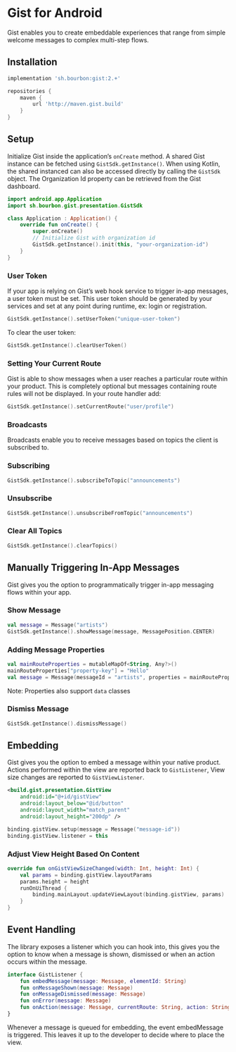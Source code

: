 # Gist for Android

Gist enables you to create embeddable experiences that range from simple welcome messages to complex multi-step flows.

## Installation
```gradle
implementation 'sh.bourbon:gist:2.+'

repositories {
    maven {
        url 'http://maven.gist.build'
    }
}
```

## Setup
Initialize Gist inside the application’s `onCreate` method. A shared Gist instance can be fetched using `GistSdk.getInstance()`.
When using Kotlin, the shared instanced can also be accessed directly by calling the `GistSdk` object. 
The Organization Id property can be retrieved from the Gist dashboard.

```kotlin
import android.app.Application
import sh.bourbon.gist.presentation.GistSdk

class Application : Application() {
    override fun onCreate() {
        super.onCreate()
        // Initialize Gist with organization id
        GistSdk.getInstance().init(this, "your-organization-id")
    }
}
```

### User Token
If your app is relying on Gist’s web hook service to trigger in-app messages, a user token must be set. This user token should be generated by your services and set at any point during runtime, ex: login or registration.

```kotlin
GistSdk.getInstance().setUserToken("unique-user-token")
```
To clear the user token:
```kotlin
GistSdk.getInstance().clearUserToken()
```

### Setting Your Current Route
Gist is able to show messages when a user reaches a particular route within your product. This is completely optional but messages containing route rules will not be displayed.
In your route handler add:

```kotlin
GistSdk.getInstance().setCurrentRoute("user/profile")
```

### Broadcasts
Broadcasts enable you to receive messages based on topics the client is subscribed to.

### Subscribing
```kotlin
GistSdk.getInstance().subscribeToTopic("announcements")
```

### Unsubscribe
```kotlin
GistSdk.getInstance().unsubscribeFromTopic("announcements")
```

### Clear All Topics
```kotlin
GistSdk.getInstance().clearTopics()
```

## Manually Triggering In-App Messages
Gist gives you the option to programmatically trigger in-app messaging flows within your app.

### Show Message
```kotlin
val message = Message("artists")
GistSdk.getInstance().showMessage(message, MessagePosition.CENTER)
```

### Adding Message Properties
```kotlin
val mainRouteProperties = mutableMapOf<String, Any?>()
mainRouteProperties["property-key"] = "Hello"
val message = Message(messageId = "artists", properties = mainRouteProperties)
```
Note: Properties also support `data` classes

### Dismiss Message
```kotlin
GistSdk.getInstance().dismissMessage()
```

## Embedding
Gist gives you the option to embed a message within your native product. Actions performed within the view are reported back to `GistListener`, View size changes are reported to `GistViewListener`.

```xml
<build.gist.presentation.GistView
    android:id="@+id/gistView"
    android:layout_below="@id/button"
    android:layout_width="match_parent"
    android:layout_height="200dp" />
```   

```kotlin
binding.gistView.setup(message = Message("message-id"))
binding.gistView.listener = this
```

### Adjust View Height Based On Content

```kotlin
override fun onGistViewSizeChanged(width: Int, height: Int) {
    val params = binding.gistView.layoutParams
    params.height = height
    runOnUiThread {
        binding.mainLayout.updateViewLayout(binding.gistView, params)
    }
}
```

## Event Handling
The library exposes a listener which you can hook into, this gives you the option to know when a message is shown, dismissed or when an action occurs within the message.

```kotlin
interface GistListener {
    fun embedMessage(message: Message, elementId: String)
    fun onMessageShown(message: Message)
    fun onMessageDismissed(message: Message)
    fun onError(message: Message)
    fun onAction(message: Message, currentRoute: String, action: String)
}
```

Whenever a message is queued for embedding, the event embedMessage is triggered. This leaves it up to the developer to decide where to place the view.